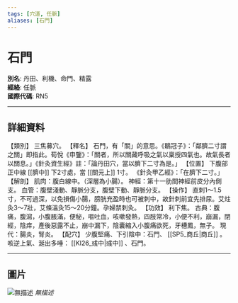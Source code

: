 ```yaml
---
tags: [穴道, 任脈]
aliases: [石門]
---
```


# 石門

**別名**: 丹田、利機、命門、精露  
**經絡**: 任脈  
**國際代碼**: RN5  

---

## 詳細資料
【類別】
三焦募穴。
【釋名】
石門，有「關」的意思。《鶡冠子》：「鄰臍二寸謂之關」即指此。荀悅《申鑒》：「關者，所以關藏呼吸之氣以稟授四氣也。故氣長者以關息。」《針灸資生經》註：「論丹田穴，當以臍下二寸為是。」
【位置】
下腹部正中線 [[臍中]] 下2寸處，當 [[關元上]] 1寸。
《針灸甲乙經》：「在臍下二寸。」
【解剖】
肌肉：腹白線中。（深層為小腸）。
神經：第十一肋間神經前皮分內側支。
血管：腹壁淺動、靜脈分支，腹壁下動、靜脈分支。
【操作】
直刺1～1.5寸，不可過深，以免損傷小腸，膀胱充盈時也可被刺中，故針刺前宜先排尿。艾炷灸3～7壯，艾條溫灸15～20分鐘。孕婦禁刺灸。
【功效】
利下焦。
古典：腹痛，腹瀉，小腹脹滿，便秘，嘔吐血，咳嗽發熱，四肢常冷，小便不利，崩漏，閉經，陰痒，產後惡露不止，崩中漏下，陰囊縮入小腹痛欲死，牙槽鳳，無子。
現代：腸炎，腎炎。
【配穴】
少腹堅痛、下引陰中：石門、 [[SP5_商丘|商丘]] 。
咳逆上氣、涎出多唾： [[KI26_彧中|彧中]] 、石門。

---

## 圖片
![無描述](https://yibian.hopto.org/pic/shu16/389.gif)
_無描述_

